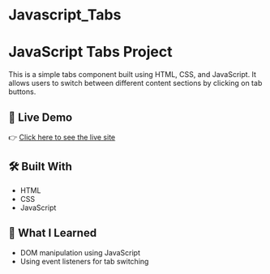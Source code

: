 # Javascript_Tabs

# JavaScript Tabs Project

This is a simple tabs component built using HTML, CSS, and JavaScript. It allows users to switch between different content sections by clicking on tab buttons.


## 🚀 Live Demo

👉 [Click here to see the live site](https://cerulean-empanada-86a665.netlify.app/)  


## 🛠️ Built With

- HTML
- CSS
- JavaScript


## 🧠 What I Learned

- DOM manipulation using JavaScript
- Using event listeners for tab switching




